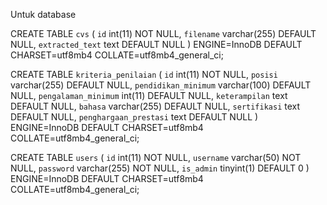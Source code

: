 Untuk database

CREATE TABLE `cvs` (
  `id` int(11) NOT NULL,
  `filename` varchar(255) DEFAULT NULL,
  `extracted_text` text DEFAULT NULL
) ENGINE=InnoDB DEFAULT CHARSET=utf8mb4 COLLATE=utf8mb4_general_ci;


CREATE TABLE `kriteria_penilaian` (
  `id` int(11) NOT NULL,
  `posisi` varchar(255) DEFAULT NULL,
  `pendidikan_minimum` varchar(100) DEFAULT NULL,
  `pengalaman_minimum` int(11) DEFAULT NULL,
  `keterampilan` text DEFAULT NULL,
  `bahasa` varchar(255) DEFAULT NULL,
  `sertifikasi` text DEFAULT NULL,
  `penghargaan_prestasi` text DEFAULT NULL
) ENGINE=InnoDB DEFAULT CHARSET=utf8mb4 COLLATE=utf8mb4_general_ci;

CREATE TABLE `users` (
  `id` int(11) NOT NULL,
  `username` varchar(50) NOT NULL,
  `password` varchar(255) NOT NULL,
  `is_admin` tinyint(1) DEFAULT 0
) ENGINE=InnoDB DEFAULT CHARSET=utf8mb4 COLLATE=utf8mb4_general_ci;
